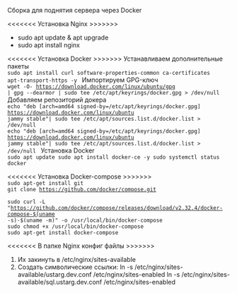 Сборка для поднятия сервера через Docker

<<<<<<< Установка Nginx >>>>>>>

- sudo apt update & apt upgrade
- sudo apt install nginx

<<<<<<< Установка Docker >>>>>>>
Устанавливаем дополнительные пакеты
<code class="hljs--Qdn- hljs language-undefined" data-highlighted="yes">
sudo apt install curl software-properties-common ca-certificates apt-transport-https -y
</code>
Импортируем GPG-ключ
<code class="hljs--Qdn- hljs language-undefined" data-highlighted="yes">
wget -O- https://download.docker.com/linux/ubuntu/gpg | gpg --dearmor | sudo tee /etc/apt/keyrings/docker.gpg > /dev/null
</code>
Добавляем репозиторий докера
<code class="hljs--Qdn- hljs language-undefined" data-highlighted="yes">
echo "deb [arch=amd64 signed-by=/etc/apt/keyrings/docker.gpg] https://download.docker.com/linux/ubuntu jammy stable"| sudo tee /etc/apt/sources.list.d/docker.list > /dev/null
</code>
<code class="hljs--Qdn- hljs language-undefined" data-highlighted="yes">
echo "deb [arch=amd64 signed-by=/etc/apt/keyrings/docker.gpg] https://download.docker.com/linux/ubuntu jammy stable"| sudo tee /etc/apt/sources.list.d/docker.list > /dev/null
</code>
Установка Docker
<code class="hljs--Qdn- hljs language-undefined" data-highlighted="yes">
sudo apt update
sudo apt install docker-ce -y
sudo systemctl status docker
</code>

<<<<<<< Установка Docker-compose >>>>>>>
<code class="hljs--Qdn- hljs language-undefined" data-highlighted="yes">
sudo apt-get install git
</code>
<code class="hljs--Qdn- hljs language-undefined" data-highlighted="yes">
git clone https://github.com/docker/compose.git
</code>
<code class="hljs--Qdn- hljs language-undefined" data-highlighted="yes">
sudo curl -L "https://github.com/docker/compose/releases/download/v2.32.4/docker-compose-$(uname -s)-$(uname -m)" -o /usr/local/bin/docker-compose
</code>
<code class="hljs--Qdn- hljs language-undefined" data-highlighted="yes">
sudo chmod +x /usr/local/bin/docker-compose
</code>
<code class="hljs--Qdn- hljs language-undefined" data-highlighted="yes">
sudo apt-get install docker-compose
</code>

<<<<<<< В папке Nginx конфиг файлы >>>>>>>

1. Их закинуть в /etc/nginx/sites-available
2. Создать символические ссылки:
   ln -s /etc/nginx/sites-available/ustarg.dev.conf /etc/nginx/sites-enabled
   ln -s /etc/nginx/sites-available/sql.ustarg.dev.conf /etc/nginx/sites-enabled
